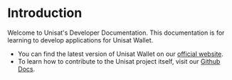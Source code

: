 
# Introduction

Welcome to Unisat's Developer Documentation. This documentation is for learning to develop applications for Unisat Wallet.

- You can find the latest version of Unisat Wallet on our [official website](https://unisat.io/).
- To learn how to contribute to the Unisat project itself, visit our [Github Docs](https://github.com/unisat-wallet/extension).


